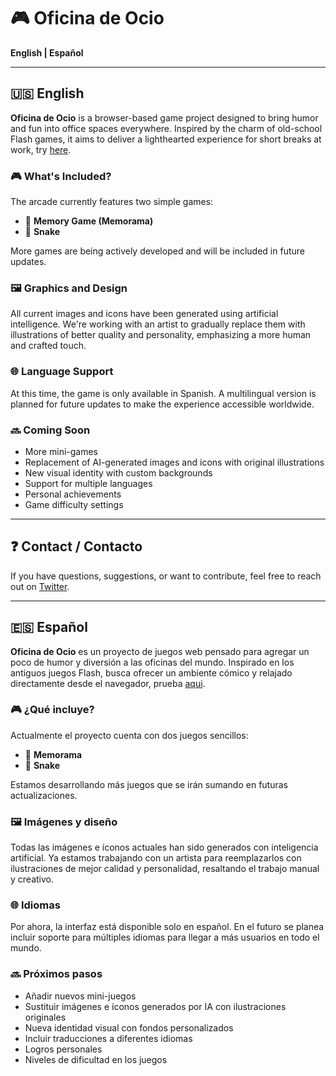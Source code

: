 # 🎮 Oficina de Ocio

**English | Español**

---

## 🇺🇸 English

**Oficina de Ocio** is a browser-based game project designed to bring humor and fun into office spaces everywhere. Inspired by the charm of old-school Flash games, it aims to deliver a lighthearted experience for short breaks at work, try [here](https://pablofr73.github.io/Oficina_de_ocio/).

### 🎮 What's Included?
The arcade currently features two simple games:
- 🧠 **Memory Game (Memorama)**
- 🐍 **Snake**

More games are being actively developed and will be included in future updates.

### 🖼️ Graphics and Design
All current images and icons have been generated using artificial intelligence. We're working with an artist to gradually replace them with illustrations of better quality and personality, emphasizing a more human and crafted touch.

### 🌐 Language Support
At this time, the game is only available in Spanish. A multilingual version is planned for future updates to make the experience accessible worldwide.

### 🔜 Coming Soon
- More mini-games
- Replacement of AI-generated images and icons with original illustrations
- New visual identity with custom backgrounds
- Support for multiple languages
- Personal achievements
- Game difficulty settings

---

## ❓ Contact / Contacto

If you have questions, suggestions, or want to contribute, feel free to reach out on [Twitter](https://x.com/PabloFR73).

---

## 🇪🇸 Español

**Oficina de Ocio** es un proyecto de juegos web pensado para agregar un poco de humor y diversión a las oficinas del mundo. Inspirado en los antiguos juegos Flash, busca ofrecer un ambiente cómico y relajado directamente desde el navegador, prueba [aqui](https://pablofr73.github.io/Oficina_de_ocio/).

### 🎮 ¿Qué incluye?
Actualmente el proyecto cuenta con dos juegos sencillos:
- 🧠 **Memorama**
- 🐍 **Snake**

Estamos desarrollando más juegos que se irán sumando en futuras actualizaciones.

### 🖼️ Imágenes y diseño
Todas las imágenes e íconos actuales han sido generados con inteligencia artificial. Ya estamos trabajando con un artista para reemplazarlos con ilustraciones de mejor calidad y personalidad, resaltando el trabajo manual y creativo.

### 🌐 Idiomas
Por ahora, la interfaz está disponible solo en español. En el futuro se planea incluir soporte para múltiples idiomas para llegar a más usuarios en todo el mundo.

### 🔜 Próximos pasos
- Añadir nuevos mini-juegos
- Sustituir imágenes e íconos generados por IA con ilustraciones originales
- Nueva identidad visual con fondos personalizados
- Incluir traducciones a diferentes idiomas
- Logros personales
- Niveles de dificultad en los juegos
